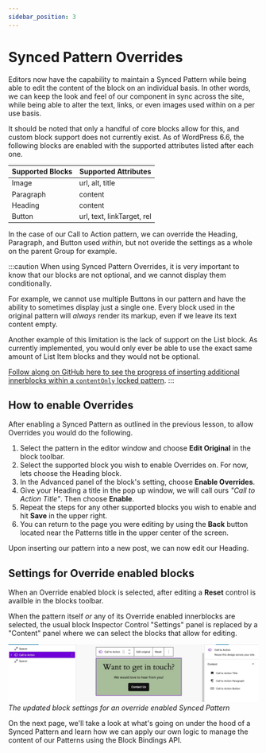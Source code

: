 ```yaml
---
sidebar_position: 3
---
```


# Synced Pattern Overrides

Editors now have the capability to maintain a Synced Pattern while being able to edit the content of the block on an individual basis.  In other words, we can keep the look and feel of our component in sync across the site, while being able to alter the text, links, or even images used within on a per use basis.

It should be noted that only a handful of core blocks allow for this, and custom block support does not currently exist. As of WordPress 6.6, the following blocks are enabled with the supported attributes listed after each one.

| Supported Blocks | Supported Attributes |
| ---------------- | ---------------------|
| Image            | url, alt, title      |
| Paragraph        | content              |
| Heading	       | content              |
| Button           | url, text, linkTarget, rel |

In the case of our Call to Action pattern, we can override the Heading, Paragraph, and Button used *within*, but not overide the settings as a whole on the parent Group for example.

:::caution
When using Synced Pattern Overrides, it is very important to know that our blocks are not optional, and we cannot display them conditionally.

For example, we cannot use multiple Buttons in our pattern and have the ability to sometimes display just a single one.  Every block used in the original pattern will *always* render its markup, even if we leave its text content empty.

Another example of this limitation is the lack of support on the List block.  As currently implemented, you would only ever be able to use the exact same amount of List Item blocks and they would not be optional.

[Follow along on GitHub here to see the progress of inserting additional innerblocks within a `contentOnly` locked pattern](https://github.com/WordPress/gutenberg/issues/52018).
:::

## How to enable Overrides

After enabling a Synced Pattern as outlined in the previous lesson, to allow Overrides you would do the following.

1. Select the pattern in the editor window and choose **Edit Original** in the block toolbar.
2. Select the supported block you wish to enable Overrides on.  For now, lets choose the Heading block.
3. In the Advanced panel of the block's setting, choose **Enable Overrides**.
4. Give your Heading a title in the pop up window, we will call ours *"Call to Action Title"*. Then choose **Enable**.
5. Repeat the steps for any other supported blocks you wish to enable and hit **Save** in the upper right.
6. You can return to the page you were editing by using the **Back** button located near the Patterns title in the upper center of the screen.

Upon inserting our pattern into a new post, we can now edit our Heading.

## Settings for Override enabled blocks

When an Override enabled block is selected, after editing a **Reset** control is availble in the blocks toolbar.

When the pattern itself *or* any of its Override enabled innerblocks are selected, the usual block Inspector Control "Settings" panel is replaced by a "Content" panel where we can select the blocks that allow for editing.

![The updated block settings for an override enabled Synced Pattern](../../static/img/block-pattern-synced-override-enabled.jpg)
<br/>
*The updated block settings for an override enabled Synced Pattern*

On the next page, we'll take a look at what's going on under the hood of a Synced Pattern and learn how we can apply our own logic to manage the content of our Patterns using the Block Bindings API.
